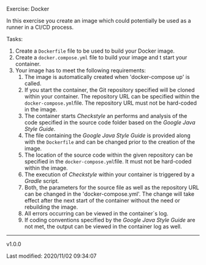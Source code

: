 Exercise: Docker

In this exercise you create an image which could potentially be used as a runner in a CI/CD process.

Tasks: 
1. Create a `Dockerfile` file to be used to build your Docker  image.
2. Create a `docker.compose.yml` file to build your image and t start your container. 
3. Your image has to meet the following requirements:
    1. The image is automatically created when 'docker-compose up' is called. 
    2. If you start the container, the Git repository specified will be cloned within your container. The repository URL can be specified within the `docker-compose.yml`file. The repository URL must not be hard-coded in the image. 
    3. The container starts *Checkstyle* an performs and analysis of the code specified in the source code folder based on the *Google Java Style Guide*.
    4. The file containing the *Google Java Style Guide* is provided along with the  `Dockerfile` and can be changed prior to the creation of the image.
    5. The location of the source code within the given repository can be specified in the `docker-compose.yml`file. It must not be hard-coded within the image.
    6. The execution of *Checkstyle* within your container is  triggered by a  *Gradle* script.
    7. Both, the parameters for the source file as well as the repository URL can be changed in the 'docker-compose.yml'. The change will take effect after the next start of the container without the need or rebuilding the image.
    8. All errors occurring can be viewed in the container`s log. 
    9. If coding conventions specified by the *Google Java Style Guide* are not met, the output can be viewed in the container log as well.

---
v1.0.0

Last modified: 2020/11/02 09:34:07
